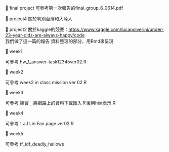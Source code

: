 

:school_satchel:
final project
可參考第一次報告的final_group_6_0614.pdf


:school_satchel:
project4
關於判別台灣和大陸人

:school_satchel:
project2
關於kaggle的競賽：https://www.kaggle.com/lucapolverini/under-23-year-olds-are-always-happy/code  
我們做了這一篇的報告
資料整理的部分，用Rmd來呈現


:school_satchel:
week1

可參考 hw_1_answer-task12345ver02.R

:school_satchel:
week2


可參考 week2 in class mission ver 02.R

:school_satchel:
week3

可參考 練習＿將網路上的資料下載匯入Ｒ後用hist表示.R

:school_satchel:
week4

可參考：JJ Lin Fan page ver02.R

:school_satchel:
week5

可參考 tf_idf_deadly_hallows 






